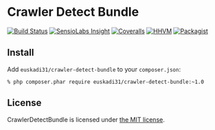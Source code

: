 # Crawler Detect Bundle

[![Build Status](https://img.shields.io/travis/euskadi31/crawler-detect-bundle/master.svg)](https://travis-ci.org/euskadi31/crawler-detect-bundle)
[![SensioLabs Insight](https://img.shields.io/sensiolabs/i/0abb058e-4caa-4fea-9d58-05b1db5bc218.svg)](https://insight.sensiolabs.com/projects/0abb058e-4caa-4fea-9d58-05b1db5bc218)
[![Coveralls](https://img.shields.io/coveralls/euskadi31/CrawlerDetectBundle.svg)](https://coveralls.io/github/euskadi31/CrawlerDetectBundle)
[![HHVM](https://img.shields.io/hhvm/euskadi31/crawler-detect-bundle.svg)](https://travis-ci.org/euskadi31/crawler-detect-bundle)
[![Packagist](https://img.shields.io/packagist/v/euskadi31/crawler-detect-bundle.svg)](https://packagist.org/packages/euskadi31/crawler-detect-bundle)


## Install

Add `euskadi31/crawler-detect-bundle` to your `composer.json`:

    % php composer.phar require euskadi31/crawler-detect-bundle:~1.0

## License

CrawlerDetectBundle is licensed under [the MIT license](LICENSE.md).
